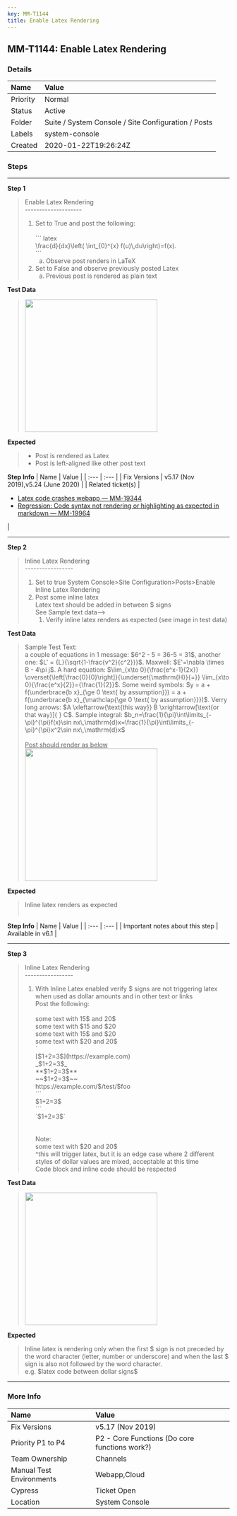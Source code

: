 ```yaml
---
key: MM-T1144
title: Enable Latex Rendering
---
```


## MM-T1144: Enable Latex Rendering

### Details

| Name     | Value                                               |
| :------- | :-------------------------------------------------- |
| Priority | Normal                                              |
| Status   | Active                                              |
| Folder   | Suite / System Console / Site Configuration / Posts |
| Labels   | system-console                                      |
| Created  | 2020-01-22T19:26:24Z                                |

### Steps

<hr/>

**Step 1**

> <article>Enable Latex Rendering<br />--------------------<ol><li>Set to True and post the following:<br /><br />``` latex<br />\frac{d}{dx}\left( \int_{0}^{x} f(u)\,du\right)=f(x).<br />```<ol style="list-style-type:lower-alpha"><li>Observe post renders in LaTeX</li></ol></li><li>Set to False and observe previously posted Latex<ol style="list-style-type:lower-alpha"><li>Previous post is rendered as plain text</li></ol></li></ol></article>

**Test Data**

> <article><img src="https://smartbear-tm4j-prod-us-west-2-attachment-rich-text.s3.us-west-2.amazonaws.com/embedded-f3277290f945470c4add5d21ef3dc7ca7b74388fc7152bfb6b99ae58c66a95a8-1589802193814-Screen+Shot+2020-05-18+at+7.43.05+AM.png" style="width:300px" class="fr-fil fr-dib" /></article>

**Expected**

> <article><ul><li>Post is rendered as Latex</li><li>Post is left-aligned like other post text</li></ul></article>

**Step Info**
| Name | Value |
| :--- | :--- |
| Fix Versions | v5.17 (Nov 2019),v5.24 (June 2020) |
| Related ticket(s) | <ul><li><a href="https://mattermost.atlassian.net/browse/MM-19344">Latex code crashes webapp — MM-19344</a></li><li><a href="https://mattermost.atlassian.net/browse/MM-19964">Regression: Code syntax not rendering or highlighting as expected in markdown — MM-19964</a></li></ul> |

<hr/>

**Step 2**

> <article>Inline Latex Rendering<br />-----------------<br /><ol><li>Set to true System Console&gt;Site Configuration&gt;Posts&gt;Enable Inline Latex Rendering </li><li>Post some inline latex<br />Latex text should be added in between $ signs<br />See Sample text data--&gt;<ol><li>Verify inline latex renders as expected (see image in test data)</li></ol></li></ol></article>

**Test Data**

> <article>Sample Test Text:<br />a couple of equations in 1 message: $6^2 - 5 = 36-5 = 31$, another one: $L' = {L}{\sqrt{1-\frac{v^2}{c^2}}}$. Maxwell: $E'=\nabla \times B - 4\pi j$. A hard equation: $\lim_{x\to 0}{\frac{e^x-1}{2x}} \overset{\left[\frac{0}{0}\right]}{\underset{\mathrm{H}}{=}} \lim_{x\to 0}{\frac{e^x}{2}}={\frac{1}{2}}$. Some weird symbols: $y = a + f(\underbrace{b x}_{\ge 0 \text{ by assumption}}) = a + f(\underbrace{b x}_{\mathclap{\ge 0 \text{ by assumption}}})$. Verry long arrows: $A \xleftarrow{\text{this way}} B \xrightarrow[\text{or that way}]{ } C$. Sample integral: $b_n=\frac{1}{\pi}\int\limits_{-\pi}^{\pi}f(x)\sin nx\,\mathrm{d}x=\frac{1}{\pi}\int\limits_{-\pi}^{\pi}x^2\sin nx\,\mathrm{d}x$<br /><br /><u>Post should render as below</u><br /><img src="https://smartbear-tm4j-prod-us-west-2-attachment-rich-text.s3.us-west-2.amazonaws.com/embedded-f3277290f945470c4add5d21ef3dc7ca7b74388fc7152bfb6b99ae58c66a95a8-1631801702447-Screen+Shot+2021-09-16+at+10.14.49+AM.png" style="width:300px" class="fr-fil fr-dib" /></article>

**Expected**

> <article>Inline latex renders as expected<br /><br /></article>

**Step Info**
| Name | Value |
| :--- | :--- |
| Important notes about this step | Available in v6.1 |

<hr/>

**Step 3**

> <article>Inline Latex Rendering<br />-----------------<ol><li>With Inline Latex enabled verify $ signs are not triggering latex when used as dollar amounts and in other text or links<br />Post the following:<br /><br />some text with 15$ and 20$<br />some text with $15 and $20<br />some text with 15$ and $20<br />some text with $20 and 20$<br />`<br />[$1+2=3$](https://example.com)<br />_$1+2=3$_<br />**$1+2=3$**<br />~~$1+2=3$~~<br />https://example.com/$/test/$foo<br />```<br />$1+2=3$<br />```<br />`$1+2=3$`<br /><br /><br />Note:<br />some text with $20 and 20$<br />^this will trigger latex, but it is an edge case where 2 different styles of dollar values are mixed, acceptable at this time<br />Code block and inline code should be respected</li></ol></article>

**Test Data**

> <article><img src="https://smartbear-tm4j-prod-us-west-2-attachment-rich-text.s3.us-west-2.amazonaws.com/embedded-f3277290f945470c4add5d21ef3dc7ca7b74388fc7152bfb6b99ae58c66a95a8-1631802802644-Screen+Shot+2021-09-16+at+10.32.53+AM.png" style="width:300px" class="fr-fil fr-dib" /></article>

**Expected**

> <article>Inline latex is rendering only when the first $ sign is not preceded by the word character (letter, number or underscore) and when the last $ sign is also not followed by the word character.<br />e.g. $latex code between dollar signs$</article>

<hr/>

### More Info

| Name                     | Value                                         |
| :----------------------- | :-------------------------------------------- |
| Fix Versions             | v5.17 (Nov 2019)                              |
| Priority P1 to P4        | P2 - Core Functions (Do core functions work?) |
| Team Ownership           | Channels                                      |
| Manual Test Environments | Webapp,Cloud                                  |
| Cypress                  | Ticket Open                                   |
| Location                 | System Console                                |
